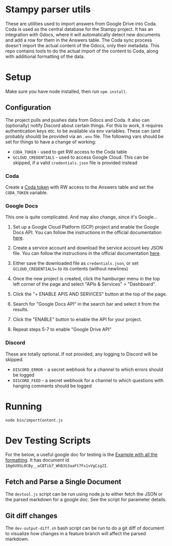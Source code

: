 # Stampy parser utils

These are utilities used to import answers from Google Drive into Coda.
Coda is used as the central database for the Stampy project. It has an integration with Gdocs, where
it will automatically detect new documents and add a row for them in the Answers table. The Coda sync
process doesn't import the actual content of the Gdocs, only their metadata. This repo contains tools
to do the actual import of the content to Coda, along with additional formatting of the data.

# Setup

Make sure you have node installed, then run `npm install`.

## Configuration

The project pulls and pushes data from Gdocs and Coda. It also can (optionally) notify Discord about certain
things. For this to work, it requires authentication keys etc. to be available via env variables. These can
(and probably should) be provided via an `.env` file. The following vars should be set for things to have a
change of working:

- `CODA_TOKEN` - used to get RW access to the Coda table
- `GCLOUD_CREDENTIALS` - used to access Google Cloud. This can be skipped, if a valid `credentials.json` file is provided instead

### Coda

Create a [Coda token](https://coda.io/account) with RW access to the Answers table and set the `CODA_TOKEN` variable.

### Google Docs

This one is quite complicated. And may also change, since it's Google...

1. Set up a Google Cloud Platform (GCP) project and enable the Google Docs API. You can follow
   the instructions in the official documentation [here](https://developers.google.com/docs/api/quickstart/nodejs#step_1_turn_on_the).

2. Create a service account and download the service account key JSON file. You can follow the instructions in the official documentation [here](https://developers.google.com/docs/api/quickstart/nodejs#step_2_create_a_project_and_enable_the_api).

3. Either save the downloaded file as `credentials.json`, or set `GCLOUD_CREDENTIALS=` to its contents (without newlines)

4. Once the new project is created, click the hamburger menu in the top left corner of the page and select "APIs & Services" > "Dashboard".

5. Click the "+ ENABLE APIS AND SERVICES" button at the top of the page.

6. Search for "Google Docs API" in the search bar and select it from the results.

7. Click the "ENABLE" button to enable the API for your project.

8. Repeat steps 5-7 to enable "Google Drive API"

### Discord

These are totally optional. If not provided, any logging to Discord will be skipped.

- `DISCORD_ERROR` - a secret webhook for a channel to which errors should be logged
- `DISCORD_FEED` - a secret webhook for a channel to which questions with hanging comments should be logged

# Running

`node bin/importContent.js`

# Dev Testing Scripts

For the below, a useful google doc for testing is the
[Example with all the formatting](https://docs.google.com/document/d/10g6U9SL0CBy__wCBTib7_WhB3S3aaFt7Fx1vVgCzg2I/edit?tab=t.0).
It has document id `10g6U9SL0CBy__wCBTib7_WhB3S3aaFt7Fx1vVgCzg2I`.

## Fetch and Parse a Single Document
The `devtool.js` script can be run using node.js to either fetch the JSON or the parsed markdown for a google doc. See the script for parameter details.

## Git diff changes
The `dev-output-diff.sh` bash script can be run to do a git diff of document to visualize how changes in a feature branch will affect the parsed markdown.
